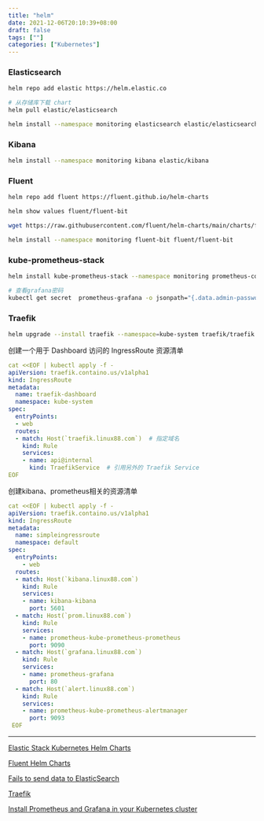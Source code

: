 ```yaml
---
title: "helm"
date: 2021-12-06T20:10:39+08:00
draft: false
tags: [""]
categories: ["Kubernetes"]
---
```




### Elasticsearch

```bash
helm repo add elastic https://helm.elastic.co

# 从存储库下载 chart
helm pull elastic/elasticsearch

helm install --namespace monitoring elasticsearch elastic/elasticsearch -f ./values.yaml --set replicas=1 --set minimumMasterNodes=1
```



### Kibana

```bash
helm install --namespace monitoring kibana elastic/kibana 
```



### Fluent

```bash
helm repo add fluent https://fluent.github.io/helm-charts

helm show values fluent/fluent-bit

wget https://raw.githubusercontent.com/fluent/helm-charts/main/charts/fluent-bit/values.yaml

helm install --namespace monitoring fluent-bit fluent/fluent-bit
```



### kube-prometheus-stack

```bash
helm install kube-prometheus-stack --namespace monitoring prometheus-community/kube-prometheus-stack

# 查看grafana密码
kubectl get secret  prometheus-grafana -o jsonpath="{.data.admin-password}" | base64 --decode ; echo
```



### Traefik

```bash
helm upgrade --install traefik --namespace=kube-system traefik/traefik -f ./values-prod.yaml
```



创建一个用于 Dashboard 访问的 IngressRoute 资源清单

```yaml
cat <<EOF | kubectl apply -f -
apiVersion: traefik.containo.us/v1alpha1
kind: IngressRoute
metadata:
  name: traefik-dashboard
  namespace: kube-system
spec:
  entryPoints:
  - web
  routes:
  - match: Host(`traefik.linux88.com`)  # 指定域名
    kind: Rule
    services:
    - name: api@internal
      kind: TraefikService  # 引用另外的 Traefik Service
EOF
```



创建kibana、prometheus相关的资源清单

```yaml
cat <<EOF | kubectl apply -f -
apiVersion: traefik.containo.us/v1alpha1
kind: IngressRoute
metadata:
  name: simpleingressroute
  namespace: default
spec:
  entryPoints:
    - web
  routes:
  - match: Host(`kibana.linux88.com`)
    kind: Rule
    services:
    - name: kibana-kibana
      port: 5601
  - match: Host(`prom.linux88.com`)
    kind: Rule
    services:
    - name: prometheus-kube-prometheus-prometheus
      port: 9090
  - match: Host(`grafana.linux88.com`)
    kind: Rule
    services:
    - name: prometheus-grafana
      port: 80
  - match: Host(`alert.linux88.com`)
    kind: Rule
    services:
    - name: prometheus-kube-prometheus-alertmanager
      port: 9093
 EOF
```



---

[Elastic Stack Kubernetes Helm Charts](https://github.com/elastic/helm-charts)

[Fluent Helm Charts](https://github.com/fluent/helm-charts)

[Fails to send data to ElasticSearch](https://github.com/fluent/fluent-bit/issues/3052)

[Traefik](https://www.qikqiak.com/k8strain2/network/ingress/traefik/)

[Install Prometheus and Grafana in your Kubernetes cluster](https://howchoo.com/kubernetes/install-prometheus-and-grafana-in-your-kubernetes-cluster)
